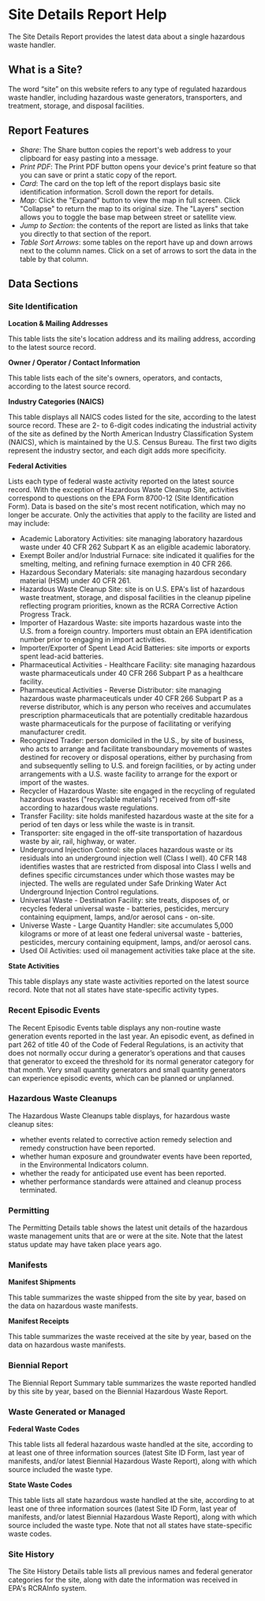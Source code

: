 # Site Details Report Help

The Site Details Report provides the latest data about a single hazardous waste handler.

## What is a Site?

The word “site” on this website refers to any type of regulated hazardous waste handler, including hazardous waste generators, transporters, and treatment, storage, and disposal facilities.

## Report Features

- *Share*: The Share button copies the report's web address to your clipboard for easy pasting into a message.
- *Print PDF*: The Print PDF button opens your device's print feature so that you can save or print a static copy of the report.
- *Card*: The card on the top left of the report displays basic site identification information. Scroll down the report for details.
- *Map*: Click the "Expand" button to view the map in full screen. Click "Collapse" to return the map to its original size. The "Layers" section allows you to toggle the base map between street or satellite view. 
- *Jump to Section*: the contents of the report are listed as links that take you directly to that section of the report.
- *Table Sort Arrows*: some tables on the report have up and down arrows next to the column names. Click on a set of arrows to sort the data in the table by that column.
  
## Data Sections

### Site Identification

**Location & Mailing Addresses**

This table lists the site's location address and its mailing address, according to the latest source record.

**Owner / Operator / Contact Information**

This table lists each of the site's owners, operators, and contacts, according to the latest source record.
  
**Industry Categories (NAICS)**

This table displays all NAICS codes listed for the site, according to the latest source record. These are 2- to 6-digit codes indicating the industrial activity of the site as defined by the North American Industry Classification System (NAICS), which is maintained by the U.S. Census Bureau. The first two digits represent the industry sector, and each digit adds more specificity.

**Federal Activities**

Lists each type of federal waste activity reported on the latest source record. With the exception of Hazardous Waste Cleanup Site, activities correspond to questions on the EPA Form 8700-12 (Site Identification Form). Data is based on the site's most recent notification, which may no longer be accurate. Only the activities that apply to the facility are listed and may include:

- Academic Laboratory Activities: site managing laboratory hazardous waste under 40 CFR 262 Subpart K as an eligible academic laboratory.
- Exempt Boiler and/or Industrial Furnace: site indicated it qualifies for the smelting, melting, and refining furnace exemption in 40 CFR 266.
- Hazardous Secondary Materials: site managing hazardous secondary material (HSM) under 40 CFR 261.
- Hazardous Waste Cleanup Site: site is on U.S. EPA's list of hazardous waste treatment, storage, and disposal facilities in the cleanup pipeline reflecting program priorities, known as the RCRA Corrective Action Progress Track.
- Importer of Hazardous Waste: site imports hazardous waste into the U.S. from a foreign country. Importers must obtain an EPA identification number prior to engaging in import activities.
- Importer/Exporter of Spent Lead Acid Batteries: site imports or exports spent lead-acid batteries.
- Pharmaceutical Activities - Healthcare Facility: site managing hazardous waste pharmaceuticals under 40 CFR 266 Subpart P as a healthcare facility.
- Pharmaceutical Activities - Reverse Distributor: site managing hazardous waste pharmaceuticals under 40 CFR 266 Subpart P as a reverse distributor, which is any person who receives and accumulates prescription pharmaceuticals that are potentially creditable hazardous waste pharmaceuticals for the purpose of facilitating or verifying manufacturer credit.
- Recognized Trader: person domiciled in the U.S., by site of business, who acts to arrange and facilitate transboundary movements of wastes destined for recovery or disposal operations, either by purchasing from and subsequently selling to U.S. and foreign facilities, or by acting under arrangements with a U.S. waste facility to arrange for the export or import of the wastes.
- Recycler of Hazardous Waste: site engaged in the recycling of regulated hazardous wastes ("recyclable materials") received from off-site according to hazardous waste regulations.
- Transfer Facility: site holds manifested hazardous waste at the site for a period of ten days or less while the waste is in transit.
- Transporter: site engaged in the off-site transportation of hazardous waste by air, rail, highway, or water.
- Underground Injection Control: site places hazardous waste or its residuals into an underground injection well (Class I well). 40 CFR 148 identifies wastes that are restricted from disposal into Class I wells and defines specific circumstances under which those wastes may be injected. The wells are regulated under Safe Drinking Water Act Underground Injection Control regulations.
- Universal Waste - Destination Facility: site treats, disposes of, or recycles federal universal waste - batteries, pesticides, mercury containing equipment, lamps, and/or aerosol cans - on-site.
- Universe Waste - Large Quantity Handler: site accumulates 5,000 kilograms or more of at least one federal universal waste - batteries, pesticides, mercury containing equipment, lamps, and/or aerosol cans.
- Used Oil Activities: used oil management activities take place at the site.

**State Activities**

This table displays any state waste activities reported on the latest source record. Note that not all states have state-specific activity types.

### Recent Episodic Events

The Recent Episodic Events table displays any non-routine waste generation events reported in the last year. An episodic event, as defined in part 262 of title 40 of the Code of Federal Regulations, is an activity that does not normally occur during a generator’s operations and that causes that generator to exceed the threshold for its normal generator category for that month. Very small quantity generators and small quantity generators can experience episodic events, which can be planned or unplanned.

### Hazardous Waste Cleanups

The Hazardous Waste Cleanups table displays, for hazardous waste cleanup sites:

- whether events related to corrective action remedy selection and remedy construction have been reported. 
- whether human exposure and groundwater events have been reported, in the Environmental Indicators column. 
- whether the ready for anticipated use event has been reported.
- whether performance standards were attained and cleanup process terminated. 

### Permitting

The Permitting Details table shows the latest unit details of the hazardous waste management units that are or were at the site. Note that the latest status update may have taken place years ago.

### Manifests

**Manifest Shipments**

This table summarizes the waste shipped from the site by year, based on the data on hazardous waste manifests. 

**Manifest Receipts**

This table summarizes the waste received at the site by year, based on the data on hazardous waste manifests. 

### Biennial Report

The Biennial Report Summary table summarizes the waste reported handled by this site by year, based on the Biennial Hazardous Waste Report.

### Waste Generated or Managed

**Federal Waste Codes**

This table lists all federal hazardous waste handled at the site, according to at least one of three information sources (latest Site ID Form, last year of manifests, and/or latest Biennial Hazardous Waste Report), along with which source included the waste type. 

**State Waste Codes**

This table lists all state hazardous waste handled at the site, according to at least one of three information sources (latest Site ID Form, last year of manifests, and/or latest Biennial Hazardous Waste Report), along with which source included the waste type. Note that not all states have state-specific waste codes.

### Site History

The Site History Details table lists all previous names and federal generator categories for the site, along with date the information was received in EPA's RCRAInfo system.
